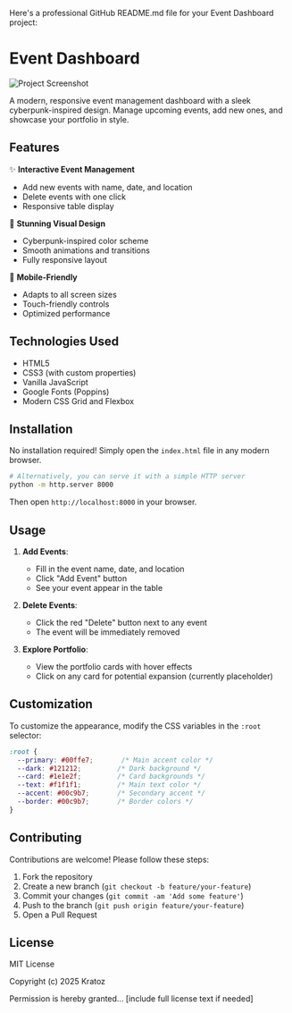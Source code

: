 Here's a professional GitHub README.md file for your Event Dashboard project:


# Event Dashboard

![Project Screenshot](https://media.istockphoto.com/id/1168518630/vector/web-develop.jpg?s=612x612&w=0&k=20&c=1zIvRkqICXbLWbeB1SKRHFcmpw4yhMHGWH8IfrZm0m0=)

A modern, responsive event management dashboard with a sleek cyberpunk-inspired design. Manage upcoming events, add new ones, and showcase your portfolio in style.

## Features

✨ **Interactive Event Management**
- Add new events with name, date, and location
- Delete events with one click
- Responsive table display

🎨 **Stunning Visual Design**
- Cyberpunk-inspired color scheme
- Smooth animations and transitions
- Fully responsive layout

📱 **Mobile-Friendly**
- Adapts to all screen sizes
- Touch-friendly controls
- Optimized performance

## Technologies Used

- HTML5
- CSS3 (with custom properties)
- Vanilla JavaScript
- Google Fonts (Poppins)
- Modern CSS Grid and Flexbox

## Installation

No installation required! Simply open the `index.html` file in any modern browser.

```bash
# Alternatively, you can serve it with a simple HTTP server
python -m http.server 8000
```

Then open `http://localhost:8000` in your browser.

## Usage

1. **Add Events**:
   - Fill in the event name, date, and location
   - Click "Add Event" button
   - See your event appear in the table

2. **Delete Events**:
   - Click the red "Delete" button next to any event
   - The event will be immediately removed

3. **Explore Portfolio**:
   - View the portfolio cards with hover effects
   - Click on any card for potential expansion (currently placeholder)

## Customization

To customize the appearance, modify the CSS variables in the `:root` selector:

```css
:root {
  --primary: #00ffe7;       /* Main accent color */
  --dark: #121212;         /* Dark background */
  --card: #1e1e2f;         /* Card backgrounds */
  --text: #f1f1f1;         /* Main text color */
  --accent: #00c9b7;       /* Secondary accent */
  --border: #00c9b7;       /* Border colors */
}
```

## Contributing

Contributions are welcome! Please follow these steps:

1. Fork the repository
2. Create a new branch (`git checkout -b feature/your-feature`)
3. Commit your changes (`git commit -am 'Add some feature'`)
4. Push to the branch (`git push origin feature/your-feature`)
5. Open a Pull Request

## License

MIT License

Copyright (c) 2025 Kratoz

Permission is hereby granted... [include full license text if needed]


